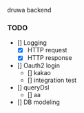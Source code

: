 druwa backend 

### TODO

- [] Logging
  - [x] HTTP request 
  - [x] HTTP response  
- [] Oauth2 login 
  - [] kakao
  - [] integration test
- [] queryDsl
  - [] aa
- [] DB modeling   